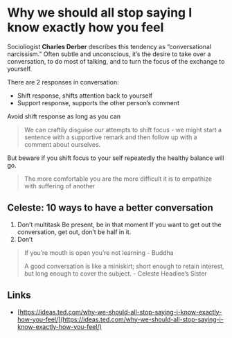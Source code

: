 Why we should all stop saying I know exactly how you feel
=========================================================

Socioliogist **Charles Derber** describes this tendency as “conversational narcissism.” Often subtle and unconscious, it’s the desire to take over a conversation, to do most of talking, and to turn the focus of the exchange to yourself.

There are 2 responses in conversation:

-	Shift response, shifts attention back to yourself
-	Support response, supports the other person’s comment

Avoid shift response as long as you can

> We can craftily disguise our attempts to shift focus - we might start a sentence with a supportive remark and then follow up with a comment about ourselves.

But beware if you shift focus to your self repeatedly the healthy balance will go.

> The more comfortable you are the more difficult it is to empathize with suffering of another

Celeste: 10 ways to have a better conversation
----------------------------------------------

1.	Don’t multitask Be present, be in that moment If you want to get out the conversation, get out, don’t be half in it.
2.	Don’t

> If you’re mouth is open you’re not learning - Buddha
>
> A good conversation is like a miniskirt; short enough to retain interest, but long enough to cover the subject. - Celeste Headlee’s Sister

Links
-----

-	[https://ideas.ted.com/why-we-should-all-stop-saying-i-know-exactly-how-you-feel/](https://ideas.ted.com/why-we-should-all-stop-saying-i-know-exactly-how-you-feel/)
